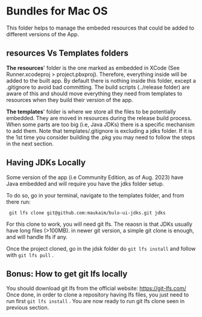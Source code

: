 # Bundles for Mac OS

This folder helps to manage the embeded resources that could be added to different versions of the App.

## resources Vs Templates folders

**The resources**' folder is the one marked as embedded in XCode (See Runner.xcodeproj > project.pbxproj). 
Therefore, everything inside will be added to the built app.
By default there is nothing inside this folder, except a .gitignore to avoid bad committing. The build scripts (../release folder)
are aware of this and should move everything they need from templates to resources when they build their version of the app.

**The templates**' folder is where we store all the files to be potentially embedded. They are moved in resources during the release
build process. When some parts are too big (i.e, Java JDKs) there is a specific mechanism to add them. Note that templates/.gitignore is
excluding a jdks folder. If it is the 1st time you consider building the .pkg you may need to follow the steps in the next section.


## Having JDKs Locally

Some version of the app (i.e Community Edition, as of Aug. 2023) have Java embedded and will require you have the jdks folder setup.

To do so, go in your terminal, navigate to the templates folder, and from there run:
```shell
 git lfs clone git@github.com:maukaim/bulo-ui-jdks.git jdks
```
For this clone to work, you will need git lfs. The reaosn is that JDKs usually have long files (>100MB).
in newer git version, a simple git clone is enough, and will handle lfs if any.

Once the project cloned, go in the jdsk folder do `git lfs install` and follow with `git lfs pull` .


## Bonus: How to get git lfs locally  

You should download git lfs from the official website: https://git-lfs.com/
Once done, in order to clone a repository having lfs files, you just need to run first `git lfs install` .
You are now ready to run git lfs clone seen in previous section.